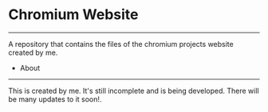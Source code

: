 # Chromium Website
_____
A repository that contains the files of the chromium projects website created by me.

* About
_____
This is created by me. It's still incomplete and is being developed.
There will be many updates to it soon!.

